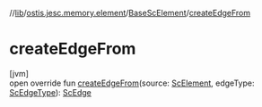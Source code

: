 //[lib](../../../index.md)/[ostis.jesc.memory.element](../index.md)/[BaseScElement](index.md)/[createEdgeFrom](create-edge-from.md)

# createEdgeFrom

[jvm]\
open override fun [createEdgeFrom](create-edge-from.md)(source: [ScElement](../-sc-element/index.md), edgeType: [ScEdgeType](../../ostis.jesc.memory.element.edge/-sc-edge-type/index.md)): [ScEdge](../../ostis.jesc.memory.element.edge/-sc-edge/index.md)
